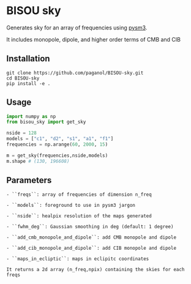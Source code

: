 # BISOU sky
Generates sky for an array of frequencies using [pysm3](https://pysm3.readthedocs.io).

It includes monopole, dipole, and higher order terms of CMB and CIB


## Installation

```
git clone https://github.com/paganol/BISOU-sky.git
cd BISOU-sky
pip install -e .
```

## Usage

```python
import numpy as np
from bisou_sky import get_sky

nside = 128
models = ["c1", "d2", "s1", "a1", "f1"]
frequencies = np.arange(60, 2000, 15)

m = get_sky(frequencies,nside,models)
m.shape # (130, 196608)
```


## Parameters

    - ``freqs``: array of frequencies of dimension n_freq

    - ``models``: foreground to use in pysm3 jargon

    - ``nside``: healpix resolution of the maps generated

    - ``fwhm_deg``: Gaussian smoothing in deg (default: 1 degree)

    - ``add_cmb_monopole_and_dipole``: add CMB monopole and dipole

    - ``add_cib_monopole_and_dipole``: add CIB monopole and dipole

    - ``maps_in_ecliptic``: maps in eclipitc coordinates

    It returns a 2d array (n_freq,npix) containing the skies for each freqs

